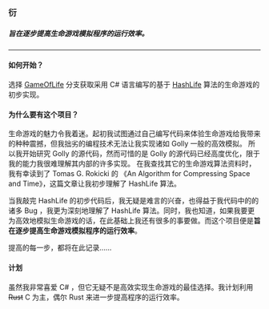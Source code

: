 ### 衍 
##### 旨在逐步提高生命游戏模拟程序的运行效率。
***
#### 如何开始？

选择 [GameOfLife](https://github.com/mgchao/Yan/tree/GameOfLife) 分支获取采用 C# 语言编写的基于 [HashLife](https://www.conwaylife.com/wiki/HashLife) 算法的生命游戏的初步实现。

#### 为什么要有这个项目？

生命游戏的魅力令我着迷。起初我试图通过自己编写代码来体验生命游戏给我带来的种种震撼，但我拙劣的编程技术无法让我实现诸如 Golly 一般的高效模拟。
所以我开始研究 Golly 的源代码，然而可惜的是 Golly 的源代码已经高度优化，限于我的能力我很难理解其内部的许多实现。
在我查找其它的生命游戏算法资料时，我有幸读到了 Tomas G. Rokicki 的 《An Algorithm for Compressing Space and Time》，这篇文章让我初步理解了 HashLife 算法。

当我敲完 HashLife 的初步代码后，我无疑是难言的兴奋，也得益于我代码中的的诸多 Bug ，我更为深刻地理解了 HashLife 算法。同时，我也知道，如果我要更为高效地模拟生命游戏的话，在此基础上我还有很多的事要做。而这个项目便是**旨在逐步提高生命游戏模拟程序的运行效率**。

提高的每一步，都将在此记录……

#### 计划

虽然我非常喜爱 C# ，但它无疑不是高效实现生命游戏的最佳选择。我计划利用 ~~Rust~~ C 为主，偶尔 Rust 来进一步提高程序的运行效率。
